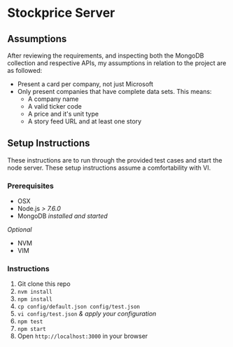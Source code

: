 Stockprice Server
=====

## Assumptions

After reviewing the requirements, and inspecting both the MongoDB collection and respective APIs, my assumptions in relation to the project are as followed:

- Present a card per company, not just Microsoft
- Only present companies that have complete data sets. This means:
	- A company name
	- A valid ticker code
	- A price and it's unit type
	- A story feed URL and at least one story

## Setup Instructions

These instructions are to run through the provided test cases and start the node server. These setup instructions assume a comfortability with VI.

### Prerequisites
- OSX
- Node.js _> 7.6.0_
- MongoDB _installed and started_

_Optional_

- NVM 
- VIM

### Instructions 

1. Git clone this repo
1. `nvm install`
1. `npm install`
1. `cp config/default.json config/test.json`
1. `vi config/test.json` _& apply your configuration_
1. `npm test`
1. `npm start`
1. Open `http://localhost:3000` in your browser
